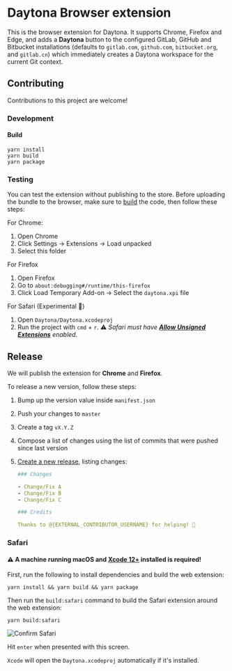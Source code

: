 # Daytona Browser extension

This is the browser extension for Daytona. It supports Chrome, Firefox and Edge, and adds a **Daytona** button to the configured GitLab, GitHub and Bitbucket installations (defaults to `gitlab.com`, `github.com`, `bitbucket.org`, and `gitlab.cn`) which immediately creates a Daytona workspace for the current Git context.

## Contributing

Contributions to this project are welcome!

### Development

#### Build

```
yarn install
yarn build
yarn package
```

### Testing

You can test the extension without publishing to the store. Before uploading the bundle to the browser, make sure to [build](#build) the code, then follow these steps:

For Chrome:

1. Open Chrome
1. Click Settings -> Extensions -> Load unpacked
1. Select this folder

For Firefox

1. Open Firefox
1. Go to `about:debugging#/runtime/this-firefox`
1. Click Load Temporary Add-on -> Select the `daytona.xpi` file

For Safari (Experimental 🧪)

1. Open `Daytona/Daytona.xcodeproj`
1. Run the project with `cmd` + `r`. ⚠️ _Safari must have [**Allow Unsigned Extensions**](https://developer.apple.com/documentation/safariservices/safari_app_extensions/building_a_safari_app_extension) enabled._

## Release

We will publish the extension for **Chrome** and **Firefox**.

To release a new version, follow these steps:

1. Bump up the version value inside `manifest.json`
1. Push your changes to `master`
1. Create a tag `vX.Y.Z`
1. Compose a list of changes using the list of commits that were pushed since last version
1. [Create a new release](https://github.com/daytona-io/SlashHash/releases/new), listing changes:

    ```yaml
    ### Changes

    - Change/Fix A
    - Change/Fix B
    - Change/Fix C

    ### Credits

    Thanks to @{EXTERNAL_CONTRIBUTOR_USERNAME} for helping! 🤘
    ```

### Safari

#### ⚠️ A machine running macOS and [Xcode 12+](https://developer.apple.com/xcode/) installed is required!

First, run the following to install dependencies and build the web extension:

```
yarn install && yarn build && yarn package
```

Then run the `build:safari` command to build the Safari extension around the web extension:

```
yarn build:safari
```

![Confirm Safari](./docs/safari-confirm.png "Confirm Safari")

Hit `enter` when presented with this screen.

`Xcode` will open the `Daytona.xcodeproj` automatically if it's installed.
